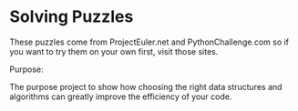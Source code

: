 Solving Puzzles
===============

These puzzles come from ProjectEuler.net and PythonChallenge.com so if you want to try them on your own first, visit those sites.

Purpose:

The purpose project to show how choosing the right data structures and algorithms can greatly improve the efficiency of your code.
